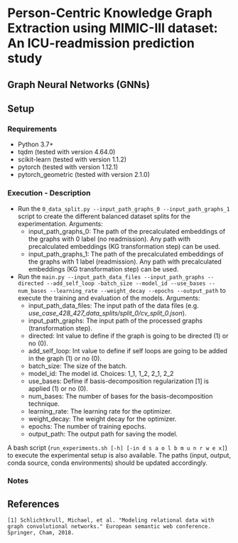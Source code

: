 # Person-Centric Knowledge Graph Extraction using MIMIC-III dataset: An ICU-readmission prediction study 

## Graph Neural Networks (GNNs)

## Setup
### Requirements
- Python 3.7+ 
- tqdm (tested with version 4.64.0) 
- scikit-learn (tested with version 1.1.2)
- pytorch (tested with version 1.12.1)
- pytorch_geometric (tested with version 2.1.0)                          


### Execution - Description
- Run the ```0_data_split.py --input_path_graphs_0 --input_path_graphs_1``` script to create the different balanced dataset splits for the experimentation. Arguments:
    - input_path_graphs_0: The path of the precalculated embeddings of the graphs with 0 label (no readmission). Any path with precalculated embeddings (KG transformation step) can be used.
    - input_path_graphs_1: The path of the precalculated embeddings of the graphs with 1 label (readmission). Any path with precalculated embeddings (KG transformation step) can be used.
- Run the ```main.py --input_path_data_files --input_path_graphs --directed --add_self_loop -batch_size --model_id --use_bases --num_bases --learning_rate --weight_decay --epochs --output_path``` to execute the training and evaluation of the models. Arguments:
    - input_path_data_files: The input path of the data files (e.g. <i>use_case_428_427_data_splits/split_0/cv_split_0.json</i>).
    - input_path_graphs: The input path of the processed graphs (transformation step).
    - directed: Int value to define if the graph is going to be directed (1) or no (0).
    - add_self_loop: Int value to define if self loops are going to be added in the graph (1) or no (0).
    - batch_size: The size of the batch.
    - model_id: The model id. Choices: 1_1, 1_2, 2_1, 2_2
    - use_bases: Define if basis-decomposition regularization \[1\] is applied (1) or no (0).
    - num_bases: The number of bases for the basis-decomposition technique.
    - learning_rate: The learning rate for the optimizer.
    - weight_decay: The weight decay for the optimizer.
    - epochs: The number of training epochs.
    - output_path: The output path for saving the model.

A bash script (```run_experiments.sh [-h] [-in d s a o l b m u n r w e x]```) to execute the experimental setup is also available. The paths (input, output, conda source, conda environments) should be updated accordingly. 

### Notes 

## References
```
[1] Schlichtkrull, Michael, et al. "Modeling relational data with graph convolutional networks." European semantic web conference. Springer, Cham, 2018.
```
